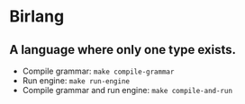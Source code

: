 # Birlang

## A language where only one type exists.

- Compile grammar: ```make compile-grammar```
- Run engine: ```make run-engine```
- Compile grammar and run engine: ```make compile-and-run```